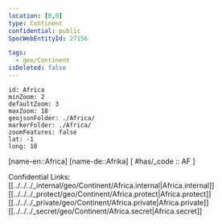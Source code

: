 ```yaml
---
location: [0,0] 
type: Continent
confidential: public
SpocWebEntityId: 27156

tags:
  - geo/Continent
isDeleted: false
---
```


```leaflet
id: Africa
minZoom: 2 
defaultZoom: 3
maxZoom: 18
geojsonFolder: ./Africa/
markerFolder: ./Africa/
zoomFeatures: false
lat: -1
long: 10
```

[name-en::Africa] 
[name-de::Afrika] 
[ #has/_code  :: AF ] 

Confidential Links: 
[[../../../_internal/geo/Continent/Africa.internal|Africa.internal]] 
[[../../../_protect/geo/Continent/Africa.protect|Africa.protect]] 
[[../../../_private/geo/Continent/Africa.private|Africa.private]] 
[[../../../_secret/geo/Continent/Africa.secret|Africa.secret]] 

